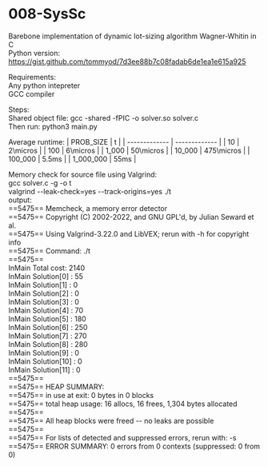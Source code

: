 # 008-SysSc
Barebone implementation of dynamic lot-sizing algorithm Wagner-Whitin in C \
Python version: https://gist.github.com/tommyod/7d3ee88b7c08fadab6de1ea1e615a925


Requirements: \
Any python intepreter \
GCC compiler


Steps: \
Shared object file: gcc -shared -fPIC -o solver.so solver.c \
Then run: python3 main.py


Average runtime:
| PROB_SIZE  | t |
| ------------- | ------------- |
| 10  | 2\micros  |
| 100  | 6\micros  |
| 1_000  | 50\micros  |
| 10_000  | 475\micros  |
| 100_000  | 5.5ms  |
| 1_000_000  | 55ms  |


Memory check for source file using Valgrind: \
gcc solver.c -g -o t \
valgrind --leak-check=yes --track-origins=yes ./t \
output: \
==5475== Memcheck, a memory error detector \
==5475== Copyright (C) 2002-2022, and GNU GPL'd, by Julian Seward et al. \
==5475== Using Valgrind-3.22.0 and LibVEX; rerun with -h for copyright info \
==5475== Command: ./t \
==5475== \
InMain Total cost: 2140 \
InMain Solution[0] 	: 55 \
InMain Solution[1] 	: 0 \
InMain Solution[2] 	: 0 \
InMain Solution[3] 	: 0 \
InMain Solution[4] 	: 70 \
InMain Solution[5] 	: 180 \
InMain Solution[6] 	: 250 \
InMain Solution[7] 	: 270 \
InMain Solution[8] 	: 280 \
InMain Solution[9] 	: 0 \
InMain Solution[10] 	: 0 \
InMain Solution[11] 	: 0 \
==5475== \
==5475== HEAP SUMMARY: \
==5475==     in use at exit: 0 bytes in 0 blocks \
==5475==   total heap usage: 16 allocs, 16 frees, 1,304 bytes allocated \
==5475== \
==5475== All heap blocks were freed -- no leaks are possible \
==5475== \
==5475== For lists of detected and suppressed errors, rerun with: -s \
==5475== ERROR SUMMARY: 0 errors from 0 contexts (suppressed: 0 from 0)



